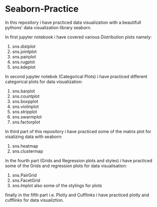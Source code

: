 # Seaborn-Practice

In this repository i have practiced data visualization with a beautifull pythons' data visualization library seaborn.

In first jupyter notebook i have covered various Distribution plots namely:
1. sns.distplot
2. sns.jointplot
3. sns.pairplot
4. sns.rugplot
5. sns.kdeplot

In second jupyter notebok (Categorical Plots) i have practiced different categorical plots for data visualization:
1. sns.barplot
2. sns.countplot
3. sns.boxpplot
4. sns.violinplot
5. sns.stripplot
6. sns.swarmplot
7. sns.factorplot

In third part of this repository i have practiced some of the matrix plot for visalizing data with seaborn:
1. sns.heatmap
2. sns.clustermap

In the fourth part (Grids and Regression plots and styles) i have practiced some of the Grids and regression plots for data visualisation:
1. sns.PairGrid
2. sns.FacetGrid
3. sns.lmplot
also some of the stylings for plots

finally in the fifth part i.e. Plotly and Cufflinks i have practiced plotly and cufflinks for data visualiztion.
